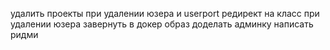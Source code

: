 удалить проекты при удалении юзера и userport
редирект на класс при удалении юзера
завернуть в докер образ
доделать админку
написать ридми